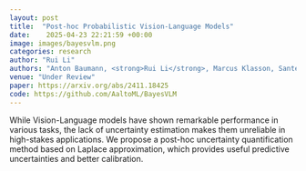 ```yaml
---
layout: post
title:  "Post-hoc Probabilistic Vision-Language Models"
date:    2025-04-23 22:21:59 +00:00
image: images/bayesvlm.png
categories: research
author: "Rui Li"
authors: "Anton Baumann, <strong>Rui Li</strong>, Marcus Klasson, Santeri Mentu, Shyamgopal Karthik, Zeynep Akata, Arno Solin, Martin Trapp"
venue: "Under Review"
paper: https://arxiv.org/abs/2411.18425
code: https://github.com/AaltoML/BayesVLM
---
```

While Vision-Language models have shown remarkable performance in various tasks, the lack of uncertainty estimation makes them unreliable in high-stakes applications. We propose a post-hoc uncertainty quantification method based on Laplace approximation, which provides useful predictive uncertainties and better calibration.